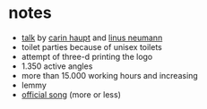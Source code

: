 # notes

* [talk](https://events.ccc.de/congress/2015/Fahrplan/events/7551.html) by [carin haupt](https://events.ccc.de/congress/2015/Fahrplan/speakers/3752.html) and [linus neumann](https://events.ccc.de/congress/2015/Fahrplan/speakers/3995.html)
* toilet parties because of unisex toilets
* attempt of three-d printing the logo
* 1.350 active angles
* more than 15.000 working hours and increasing
* lemmy
* [official song](www.soundcloud.com/atbense/krake-bense-krisennummer) (more or less)
